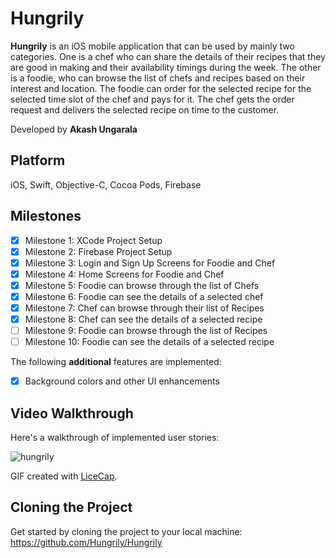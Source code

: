# Hungrily
**Hungrily** is an iOS mobile application that can be used by mainly two categories. One is a chef who can share the details of their recipes that they are good in making and their availability timings during the week. The other is a foodie, who can browse the list of chefs and recipes based on their interest and location. The foodie can order for the selected recipe for the selected time slot of the chef and pays for it. The chef gets the order request and delivers the selected recipe on time to the customer.

Developed by **Akash Ungarala**

## Platform

iOS, Swift, Objective-C, Cocoa Pods, Firebase

## Milestones

- [x] Milestone 1: XCode Project Setup
- [x] Milestone 2: Firebase Project Setup
- [x] Milestone 3: Login and Sign Up Screens for Foodie and Chef
- [x] Milestone 4: Home Screens for Foodie and Chef
- [x] Milestone 5: Foodie can browse through the list of Chefs
- [x] Milestone 6: Foodie can see the details of a selected chef
- [x] Milestone 7: Chef can browse through their list of Recipes
- [x] Milestone 8: Chef can see the details of a selected recipe
- [ ] Milestone 9: Foodie can browse through the list of Recipes
- [ ] Milestone 10: Foodie can see the details of a selected recipe

The following **additional** features are implemented:

- [x] Background colors and other UI enhancements

## Video Walkthrough 

Here's a walkthrough of implemented user stories:

![hungrily](https://cloud.githubusercontent.com/assets/7720015/20405897/2a4492ea-acd9-11e6-8318-067b7680826c.gif)

GIF created with [LiceCap](http://www.cockos.com/licecap/).

## Cloning the Project

Get started by cloning the project to your local machine: https://github.com/Hungrily/Hungrily
